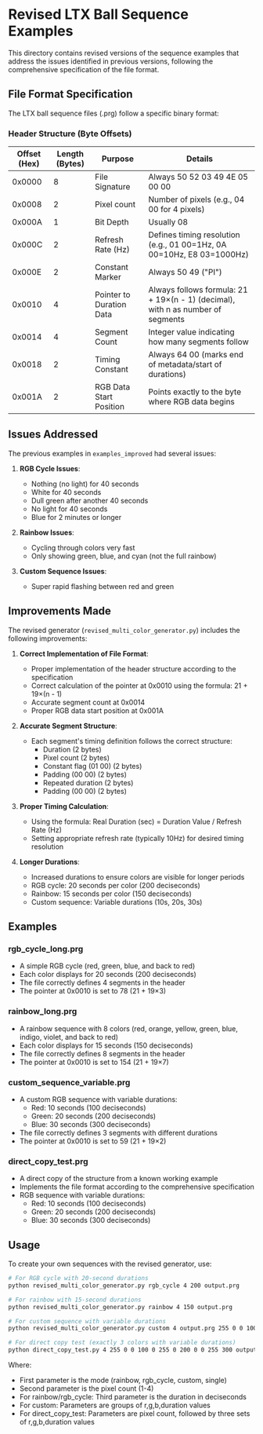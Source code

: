 # Revised LTX Ball Sequence Examples

This directory contains revised versions of the sequence examples that address the issues identified in previous versions, following the comprehensive specification of the file format.

## File Format Specification

The LTX ball sequence files (.prg) follow a specific binary format:

### Header Structure (Byte Offsets)
| Offset (Hex) | Length (Bytes) | Purpose | Details |
|--------------|----------------|---------|---------|
| 0x0000 | 8 | File Signature | Always 50 52 03 49 4E 05 00 00 |
| 0x0008 | 2 | Pixel count | Number of pixels (e.g., 04 00 for 4 pixels) |
| 0x000A | 1 | Bit Depth | Usually 08 |
| 0x000C | 2 | Refresh Rate (Hz) | Defines timing resolution (e.g., 01 00=1Hz, 0A 00=10Hz, E8 03=1000Hz) |
| 0x000E | 2 | Constant Marker | Always 50 49 ("PI") |
| 0x0010 | 4 | Pointer to Duration Data | Always follows formula: 21 + 19×(n - 1) (decimal), with n as number of segments |
| 0x0014 | 4 | Segment Count | Integer value indicating how many segments follow |
| 0x0018 | 2 | Timing Constant | Always 64 00 (marks end of metadata/start of durations) |
| 0x001A | 2 | RGB Data Start Position | Points exactly to the byte where RGB data begins |

## Issues Addressed

The previous examples in `examples_improved` had several issues:

1. **RGB Cycle Issues**:
   - Nothing (no light) for 40 seconds
   - White for 40 seconds
   - Dull green after another 40 seconds
   - No light for 40 seconds
   - Blue for 2 minutes or longer

2. **Rainbow Issues**:
   - Cycling through colors very fast
   - Only showing green, blue, and cyan (not the full rainbow)

3. **Custom Sequence Issues**:
   - Super rapid flashing between red and green

## Improvements Made

The revised generator (`revised_multi_color_generator.py`) includes the following improvements:

1. **Correct Implementation of File Format**:
   - Proper implementation of the header structure according to the specification
   - Correct calculation of the pointer at 0x0010 using the formula: 21 + 19×(n - 1)
   - Accurate segment count at 0x0014
   - Proper RGB data start position at 0x001A

2. **Accurate Segment Structure**:
   - Each segment's timing definition follows the correct structure:
     - Duration (2 bytes)
     - Pixel count (2 bytes)
     - Constant flag (01 00) (2 bytes)
     - Padding (00 00) (2 bytes)
     - Repeated duration (2 bytes)
     - Padding (00 00) (2 bytes)

3. **Proper Timing Calculation**:
   - Using the formula: Real Duration (sec) = Duration Value / Refresh Rate (Hz)
   - Setting appropriate refresh rate (typically 10Hz) for desired timing resolution

4. **Longer Durations**:
   - Increased durations to ensure colors are visible for longer periods
   - RGB cycle: 20 seconds per color (200 deciseconds)
   - Rainbow: 15 seconds per color (150 deciseconds)
   - Custom sequence: Variable durations (10s, 20s, 30s)

## Examples

### rgb_cycle_long.prg
- A simple RGB cycle (red, green, blue, and back to red)
- Each color displays for 20 seconds (200 deciseconds)
- The file correctly defines 4 segments in the header
- The pointer at 0x0010 is set to 78 (21 + 19×3)

### rainbow_long.prg
- A rainbow sequence with 8 colors (red, orange, yellow, green, blue, indigo, violet, and back to red)
- Each color displays for 15 seconds (150 deciseconds)
- The file correctly defines 8 segments in the header
- The pointer at 0x0010 is set to 154 (21 + 19×7)

### custom_sequence_variable.prg
- A custom RGB sequence with variable durations:
  - Red: 10 seconds (100 deciseconds)
  - Green: 20 seconds (200 deciseconds)
  - Blue: 30 seconds (300 deciseconds)
- The file correctly defines 3 segments with different durations
- The pointer at 0x0010 is set to 59 (21 + 19×2)

### direct_copy_test.prg
- A direct copy of the structure from a known working example
- Implements the file format according to the comprehensive specification
- RGB sequence with variable durations:
  - Red: 10 seconds (100 deciseconds)
  - Green: 20 seconds (200 deciseconds)
  - Blue: 30 seconds (300 deciseconds)

## Usage

To create your own sequences with the revised generator, use:

```bash
# For RGB cycle with 20-second durations
python revised_multi_color_generator.py rgb_cycle 4 200 output.prg

# For rainbow with 15-second durations
python revised_multi_color_generator.py rainbow 4 150 output.prg

# For custom sequence with variable durations
python revised_multi_color_generator.py custom 4 output.prg 255 0 0 100 0 255 0 200 0 0 255 300

# For direct copy test (exactly 3 colors with variable durations)
python direct_copy_test.py 4 255 0 0 100 0 255 0 200 0 0 255 300 output.prg
```

Where:
- First parameter is the mode (rainbow, rgb_cycle, custom, single)
- Second parameter is the pixel count (1-4)
- For rainbow/rgb_cycle: Third parameter is the duration in deciseconds
- For custom: Parameters are groups of r,g,b,duration values
- For direct_copy_test: Parameters are pixel count, followed by three sets of r,g,b,duration values